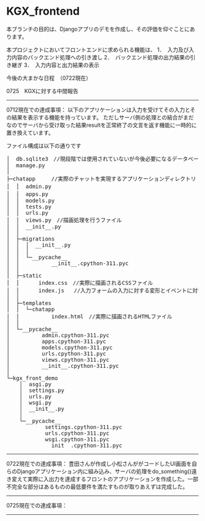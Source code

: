 # KGX_frontend
本ブランチの目的は、Djangoアプリのデモを作成し、その評価を仰ぐことにあります。

本プロジェクトにおいてフロントエンドに求められる機能は、
1．　入力及び入力内容のバックエンド処理への引き渡し
2．　バックエンド処理の出力結果の引き継ぎ
3．　入力内容と出力結果の表示

今後の大まかな日程　（0722現在）

0725　KGXに対する中間報告


-------------------------------------------------------------------------------------------------------------------------
0712現在での達成事項：
以下のアプリケーションは入力を受けてその入力とその結果を表示する機能を持っています。
ただしサーバ側の処理との結合がまだなのでサーバから受け取った結果resultを正常終了の文言を返す機能に一時的に置き換えています。

ファイル構成は以下の通りです
<pre>
│  db.sqlite3　//現段階では使用されていないが今後必要になるデータベースファイル
│  manage.py
│
├─chatapp　　　//実際のチャットを実現するアプリケーションディレクトリ
│  │  admin.py　
│  │  apps.py　
│  │  models.py
│  │  tests.py
│  │  urls.py
│  │  views.py　//描画処理を行うファイル
│  │  __init__.py
│  │
│  ├─migrations
│  │  │  __init__.py
│  │  │
│  │  └─__pycache__
│  │          __init__.cpython-311.pyc
│  │
│  ├─static
│  │      index.css　//実際に描画されるCSSファイル
│  │      index.js   //入力フォームの入力に対する変形とイベントに対する実行を行うJSファイル
│  │
│  ├─templates
│  │  └─chatapp
│  │          index.html　//実際に描画されるHTMLファイル
│  │
│  └─__pycache__
│          admin.cpython-311.pyc
│          apps.cpython-311.pyc
│          models.cpython-311.pyc
│          urls.cpython-311.pyc
│          views.cpython-311.pyc
│          __init__.cpython-311.pyc
│
└─kgx_front_demo
    │  asgi.py
    │  settings.py
    │  urls.py
    │  wsgi.py
    │  __init__.py
    │
    └─__pycache__
            settings.cpython-311.pyc
            urls.cpython-311.pyc
            wsgi.cpython-311.pyc
            __init__.cpython-311.pyc
</pre>
---------------------------------------------------------------------------------------------------------------------------

0722現在での達成事項：
豊田さんが作成し小松さんががコードしたUI画面を自らのDjangoアプリケーション内に組み込み、サーバの処理をdo_something()遠き変えて実際に入出力を達成するフロントのアプリケーションを作成した。一部不完全な部分はあるものの最低要件を満たすものが取りあえずは完成した。


---------------------------------------------------------------------------------------------------------------------------

0725現在での達成事項：


---------------------------------------------------------------------------------------------------------------------------
